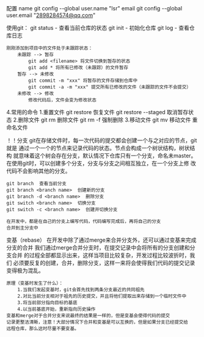 配置
	name
		git config --global user.name "lsr"
	email
		git config --global user.email "2898284574@qq.com"
		
使用git：
	git status
		- 查看当前仓库的状态
	git init 
		- 初始化仓库
	git log
		- 查看仓库日志
		
	刚刚添加到项目中的文件处于未跟踪状态：
		未跟踪 --> 暂存
			git add <filename> 将文件切换到暂存的状态
			git add * 将所有已修改（未跟踪）的文件暂存
		暂存 --> 未修改
			git commit -m "xxx" 将暂存的文件存储到仓库中
			git commit -a -m "xxx" 提交所有已修改的文件（未跟踪的文件不会提交）
		未修改 --> 修改
			修改代码后，文件会变为修改状态
			
4.常用的命令
	1.重置文件
		git restore <filename>  恢复文件
		git restore --staged <filename>  取消暂存状态
	2.删除文件
		git rm <filename>  删除文件
		git rm <filename> -f  强制删除
	3.移动文件
		git mv <from> <to>  移动文件 重命名文件
		
！！分支
	git在存储文件时，每一次代码的提交都会创建一个与之对应的节点，git就是
	通过一个一个的节点来记录代码的状态。节点会构成一个树状结构，树状结构
	就意味着这个树会存在分支，默认情况下仓库只有一个分支，命名未master。
	在使用git时，可以创建多个分支，分支与分支之间相互独立，在一个分支上修
	改代码不会影响其他的分支。
	
	git branch  查看当前分支
	git branch <branch name>  创建新的分支
	git branch -d <branch name>  删除分支
	git switch <branch name>  切换分支
	git switch -c <branch name>  创建并切换分支
	
	在开发中，都是在自己的分支上编写代码，代码编写完成后，再将自己的分支
	合并到主分支中
	
变基（rebase）
	在开发中除了通过merge来合并分支外，还可以通过变基来完成分支的合并
	我们通过merge合并分支时，在提交记录中会将所有的分支创建和分支合并
	的过程全部都显示出来，这样当项目比较复杂，开发过程比较波折时，我们
	必须要反复的创建，合并，删除分支，这样一来将会使得我们代码的提交记录
	变得极为混乱。
	
	原理（变基时发生了什么）：
		1.当我们发起变基时，git会首先找到两条分支最近的共同祖先
		2.对比当前分支相对于祖先的历史提交，并且将他们提取出来存储到一个临时文件中
		3.将当前部分指向目标的基底
		4.以当前基底开始，重新指向历史操作
	变基和merge对于合并分支来说最终的结果是一样的，但是变基会使得代码的提交
	记录更整洁清晰，注意！大部分情况下合并和变基是可以互换的，但是如果分支已经提交给
	远程仓库，那么这时尽量不要变基。
	
	
	
	
	